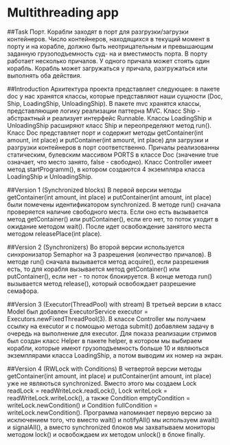 # Multithreading app

##Task
Порт. Корабли заходят в порт для разгрузки/загрузки контейнеров. Число
контейнеров, находящихся в текущий момент в порту и на корабле, должно
быть неотрицательным и превышающим заданную грузоподъемность суд-
на и вместимость порта. В порту работает несколько причалов. У одного
причала может стоять один корабль. Корабль может загружаться у причала,
разгружаться или выполнять оба действия.

##Introduction
Архитектура проекта представляет следующее: в пакете doc у нас хранятся
классы, которые представляют наши сущности (Doc, Ship, LoadingShip,
UnloadingShip). В пакете mvc хранятся классы, представляющие логику
реализации паттерна MVC. Класс Ship - абстрактный и реализует интерфейс
Runnable. Классы LoadingShip и UnloadingShip расширяют класс Ship и
переопределяют метод run(). Класс Doc представляет порт и содержит методы
getContainer(int amount, int place) и putContainer(int amount, int place)
для загрузки и разгрузки контейнеров в порт соответственно. Причалы
реализованны статическим, булевским массивом PORTS в классе Doc (значение
true означает, что место занято, false - свободно). Класс Controller имеет
метод startProgramm(), в котором создаются 4 экземпляра класса LoadingShip
и UnloadingShip.

##Version 1 (Synchronized blocks)
В первой версии методы getContainer(int amount, int place) и
putContainer(int amount, int place) были помечены идентификатором
synchronized. В методе run() сначала проверяется наличие свободного места.
Если оно есть вызывается метод getContainer() или putContainer(), если его
нет, то поток уходит в ожидание методом wait(). После идет освобождение
занятого места методом releasePlace(int place).

##Version 2 (Synchronizers)
Во второй версии используется синхронизатор Semaphor на 3 разрешения
(количество причалов). В методе run() сначала вызывается метод acquire(),
если разрешения есть, то для корабля вызывается метод getContainer() или
putContainer(), если нет - то поток блокируется. В конце метода run()
вызывается метод release(), который освобождает разрешение семафора.

##Version 3 (Executor(ThreadPool) with stream)
В третьей версии в класс Model был добавлен ExecutorService executor =
Executors.newFixedThreadPool(3). В классе Controller мы получаем ссылку на
executor и с помощью метода submit() добавляем задачу в очередь на
выполнение для executor. Для показа реализации стримов был создан класс
Helper в пакете helper, в котором мы выбираем корабли, которые имеют
грузоподъемность больше 10 и являються экземплярами класса LoadingShip, а
потом выводим их номер на экран.

##Version 4 (RWLock with Conditions)
В четвертой версии методы getContainer(int amount, int place) и
putContainer(int amount, int place) уже не являються synchronized. Вместо
этого мы создаем Lock readLock = readWriteLock.readLock(),
Lock writeLock = readWriteLock.writeLock(), а также
Condition emptyCondition = writeLock.newCondition() и
Condition fullCondition = writeLock.newCondition(). Программа напоминает
первую версию за исключением того, что вместо wait() и notifyAll() мы
используем await() и signalAll(), а вместо synchronized блоков мы
захватываем мониторы методом lock() и освобождаем их методом unlock() в
блоке finally.